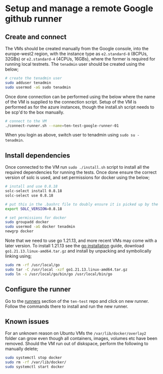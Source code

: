 # Setup and manage a remote Google github runner

## Create and connect
The VMs should be created manually from the Google console, into the europe-west2 region, with the instance type 
as `e2.standard-8` (8CPUs, 32GBs) or `e2.standard-4` (4CPUs, 16GBs), where the former is required for running 
local testnets. The `tenadmin` user should be created using the below;

```bash
# create the tenadmin user
sudo adduser tenadmin
sudo usermod -aG sudo tenadmin
```

Once done connection can be performed using the below where the name of the VM is supplied to the connection script. 
Setup of the VM is performed as for the azure instances, though the install.sh script needs to be scp'd to the box 
manually. 

```bash
# connect to the VM
./connect-runner.sh --name=ten-test-google-runner-01  
```

When you login as above, switch user to tenadmin using `sudo su - tenadmin`.

## Install dependencies
Once connected to the VM run `sudo ./install.sh` script to install all the required dependencies for running the tests. 
Once done ensure the correct version of solc is used, and set permissions for docker using the below;

```bash
# install and use 0.8.18
solc-select install 0.8.18
solc-select use 0.8.18

# put this in the .bashrc file to doubly ensure it is picked up by the runner
export SOLC_VERSION=0.8.18

# set permissions for docker
sudo groupadd docker
sudo usermod -aG docker tenadmin
newgrp docker
```

Note that we need to use go 1.21.13, and more recent VMs may come with a later version. To install 1.21.13 see the 
[go installation](https://go.dev/doc/install) guide, download `go1.21.13.linux-amd64.tar.gz` and install by unpacking 
and symbolically linking using;

```bash
sudo rm -rf /usr/local/go
sudo tar -C /usr/local -xzf go1.21.13.linux-amd64.tar.gz
sudo ln -s /usr/local/go/bin/go /usr/local/bin/go 
```

## Configure the runner
Go to the [runners](https://github.com/ten-protocol/ten-test/settings/actions/runners) section of the `ten-test`
repo and click on new runner. Follow the commands there to install and run the new runner. 

## Known issues
For an unknown reason on Ubuntu VMs the `/var/lib/docker/overlay2` folder can grow even though all containers, 
images, volumes etc have been removed. Should the VM run out of diskspace, perform the following to manually delete;

```bash
sudo systemctl stop docker
sudo rm -rf /var/lib/docker/
sudo systemctl start docker
```

